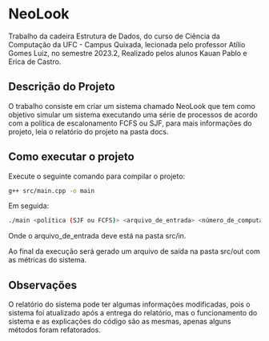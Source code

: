 # NeoLook 
 
Trabalho da cadeira Estrutura de Dados, do curso de Ciência da Computação da UFC - Campus Quixada, lecionada pelo professor Atílio Gomes Luiz, no semestre 2023.2, Realizado pelos alunos Kauan Pablo e Erica de Castro.

## Descrição do Projeto
O trabalho consiste em criar um sistema chamado NeoLook que tem como objetivo simular um sistema executando uma série de processos de acordo com a política de escalonamento FCFS ou SJF, para mais informações do projeto, leia o relatório do projeto na pasta docs.

## Como executar o projeto
Execute o seguinte comando para compilar o projeto:
```bash
g++ src/main.cpp -o main
```

Em seguida:
```bash
./main <política (SJF ou FCFS)> <arquivo_de_entrada> <número_de_computadores>
```

Onde o arquivo_de_entrada deve está na pasta src/in. 

Ao final da execução será gerado um arquivo de saída na pasta src/out com as métricas do sistema.

## Observações
O relatório do sistema pode ter algumas informações modificadas, pois o sistema foi atualizado após a entrega do relatório, mas o funcionamento do sistema e as explicações do código são as mesmas, apenas alguns métodos foram refatorados.